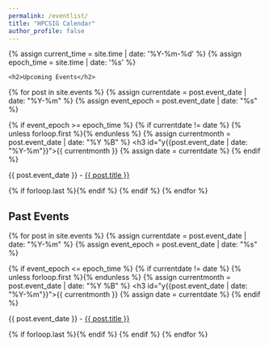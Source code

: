 ```yaml
---
permalink: /eventlist/
title: "HPCSIG Calendar"
author_profile: false
---
```


<div id="dates3">
{% assign current_time = site.time | date: '%Y-%m-%d' %}
{% assign epoch_time = site.time | date: '%s' %}

    <h2>Upcoming Events</h2>
{% for post in site.events %}
  {% assign currentdate = post.event_date | date: "%Y-%m" %}
  {% assign event_epoch = post.event_date | date: "%s" %}

  {% if event_epoch >= epoch_time %}
    {% if currentdate != date %}
      {% unless forloop.first %}{% endunless %}
      {% assign currentmonth = post.event_date | date: "%Y %B" %}
      <h3 id="y{{post.event_date | date: "%Y-%m"}}">{{ currentmonth }}</h3>
      {% assign date = currentdate %}
    {% endif %}
      <p>{{ post.event_date }} - <a href="/HPC-SIG{{ post.url }}">{{ post.title }}</a></p>
    {% if forloop.last %}{% endif %}
  {% endif %}
{% endfor %}

  <h2>Past Events</h2>
{% for post in site.events %}
  {% assign currentdate = post.event_date | date: "%Y-%m" %}
  {% assign event_epoch = post.event_date | date: "%s" %}

  {% if event_epoch <= epoch_time %}
    {% if currentdate != date %}
      {% unless forloop.first %}{% endunless %}
      {% assign currentmonth = post.event_date | date: "%Y %B" %}
      <h3 id="y{{post.event_date | date: "%Y-%m"}}">{{ currentmonth }}</h3>
      {% assign date = currentdate %}
    {% endif %}
      <p>{{ post.event_date }} - <a href="/HPC-SIG{{ post.url }}">{{ post.title }}</a></p>
    {% if forloop.last %}{% endif %}
  {% endif %}
{% endfor %}




</div>  
